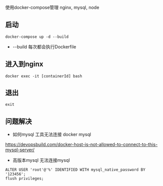 
使用docker-compose管理 nginx, mysql, node 

## 启动
```
docker-compose up -d --build
```
- --build 每次都会执行Dockerfile

## 进入到nginx

```
docker exec -it [containerId] bash
```

## 退出
```
exit
```

## 问题解决

- 如何mysql 工具无法连接 docker mysql 

https://devopsbuild.com/docker-host-is-not-allowed-to-connect-to-this-mysql-server/

- 高版本mysql 无法连接mysql
```
ALTER USER 'root'@'%' IDENTIFIED WITH mysql_native_password BY '123456'; 
flush privileges; 
```